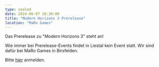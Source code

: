 ```yaml
---
type: sealed
date: 2024-06-07 18:30:00
title: "Modern Horizons 3 Prerelease"
location: "MaRo Games"
---
```

Das Prerelease zu "Modern Horizons 3" steht an!

Wie immer bei Prerelease-Events findet in Liestal kein Event statt.
Wir sind dafür bei MaRo Games in Birsfelden.

Bitte [hier](https://maro-games.ch/event-created) anmelden.
